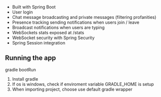 
- Built with Spring Boot
- User login
- Chat message broadcasting and private messages (filtering profanities)
- Presence tracking sending notifications when users join / leave
- Broadcast notifications when users are typing
- WebSockets stats exposed at /stats
- WebSocket security with Spring Security
- Spring Session integration

## Running the app
gradle bootRun


1. Install gradle
2. If os is windows, check if enviroment variable GRADLE_HOME is setup
3. When importing project, choose use default gradle wrapper
